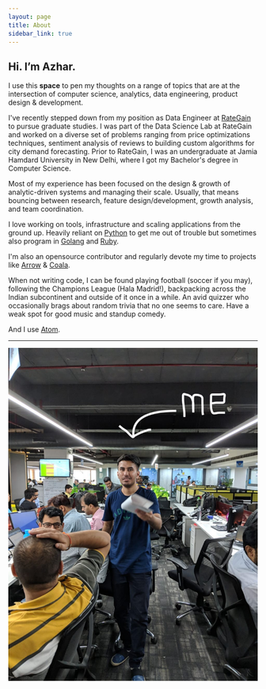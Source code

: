 ```yaml
---
layout: page
title: About
sidebar_link: true
---
```


## Hi. I’m Azhar.

I use this **space** to pen my thoughts on a range of topics that are at the intersection of computer science, analytics, data engineering, product design & development.

I've recently stepped down from my position as Data Engineer at [RateGain](https://rategain.com) to pursue graduate studies. I was part of the Data Science Lab at RateGain and worked on a diverse set of problems ranging from price optimizations techniques, sentiment analysis of reviews to building custom algorithms for city demand forecasting. Prior to RateGain, I was an undergraduate at Jamia Hamdard University in New Delhi, where I got my Bachelor's degree in Computer Science.

Most of my experience has been focused on the design & growth of analytic-driven systems and managing their scale. Usually, that means bouncing between research, feature design/development, growth analysis, and team coordination.

I love working on tools, infrastructure and scaling applications from the ground up. Heavily reliant on [Python](https://www.python.org) to get me out of trouble but sometimes also program in [Golang](https://golang.org) and [Ruby](https://www.ruby-lang.org). 

I'm also an opensource contributor and regularly devote my time to projects like [Arrow](https://arrow.apache.org) & [Coala](https://coala.io/). 

When not writing code, I can be found playing football (soccer if you may), following the Champions League (Hala Madrid!), backpacking across the Indian subcontinent and outside of it once in a while. An avid quizzer who occasionally brags about random trivia that no one seems to care. Have a weak spot for good music and standup comedy.

And I use [Atom](https://atom.io).

<hr>

![At RateGain HQ in Noida.](/assets/1.jpg)
